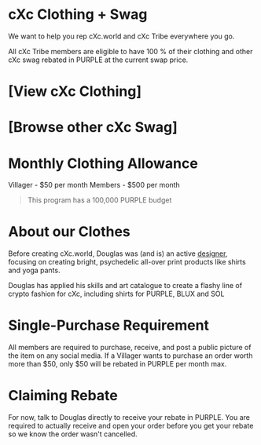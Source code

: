 # cXc Clothing + Swag

We want to help you rep cXc.world and cXc Tribe everywhere you go. 

All cXc Tribe members are eligible to have 100 % of their clothing and other cXc swag rebated in PURPLE at the current swap price.  

# [View cXc Clothing]

# [Browse other cXc Swag] 

# Monthly Clothing Allowance
Villager - $50 per month
Members - $500 per month

> This program has a 100,000 PURPLE budget

# About our Clothes 
Before creating cXc.world, Douglas was (and is) an active [designer](https://www.redbubble.com/people/SirDouglasFresh/shop), focusing on creating bright, psychedelic all-over print products like shirts and yoga pants.

Douglas has applied his skills and art catalogue to create a flashy line of crypto fashion for cXc, including shirts for PURPLE, BLUX and SOL


# Single-Purchase Requirement 
All members are required to purchase, receive, and post a public picture of the item on any social media. If a Villager wants to purchase an order worth more than $50, only $50 will be rebated in PURPLE per month max. 


# Claiming Rebate 
For now, talk to Douglas directly to receive your rebate in PURPLE. You are required to actually receive and open your order before you get your rebate so we know the order wasn't cancelled. 
